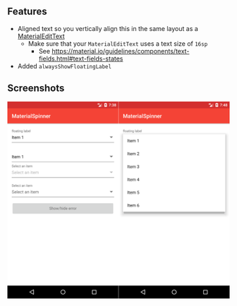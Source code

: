 ## Features

* Aligned text so you vertically align this in the same layout as a [MaterialEditText](https://github.com/rengwuxian/MaterialEditText)
  * Make sure that your `MaterialEditText` uses a text size of `16sp`
    * See https://material.io/guidelines/components/text-fields.html#text-fields-states
* Added `alwaysShowFloatingLabel`

## Screenshots

![](./screenshots/1.png)
